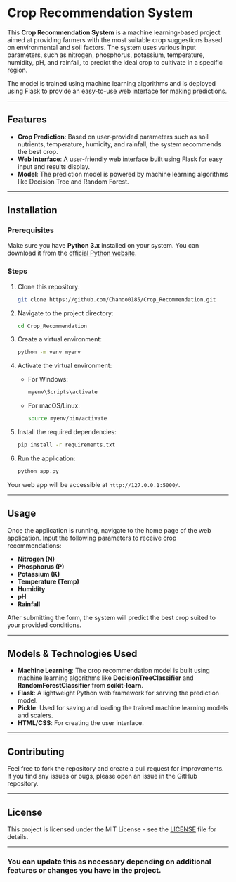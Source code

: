 # Crop Recommendation System

This **Crop Recommendation System** is a machine learning-based project aimed at providing farmers with the most suitable crop suggestions based on environmental and soil factors. The system uses various input parameters, such as nitrogen, phosphorus, potassium, temperature, humidity, pH, and rainfall, to predict the ideal crop to cultivate in a specific region.

The model is trained using machine learning algorithms and is deployed using Flask to provide an easy-to-use web interface for making predictions.

---

## Features

- **Crop Prediction**: Based on user-provided parameters such as soil nutrients, temperature, humidity, and rainfall, the system recommends the best crop.
- **Web Interface**: A user-friendly web interface built using Flask for easy input and results display.
- **Model**: The prediction model is powered by machine learning algorithms like Decision Tree and Random Forest.

---

## Installation

### Prerequisites

Make sure you have **Python 3.x** installed on your system. You can download it from the [official Python website](https://www.python.org/downloads/).

### Steps

1. Clone this repository:
   ```bash
   git clone https://github.com/Chando0185/Crop_Recommendation.git
   ```

2. Navigate to the project directory:
   ```bash
   cd Crop_Recommendation
   ```

3. Create a virtual environment:
   ```bash
   python -m venv myenv
   ```

4. Activate the virtual environment:
   - For Windows:
     ```bash
     myenv\Scripts\activate
     ```
   - For macOS/Linux:
     ```bash
     source myenv/bin/activate
     ```

5. Install the required dependencies:
   ```bash
   pip install -r requirements.txt
   ```

6. Run the application:
   ```bash
   python app.py
   ```

Your web app will be accessible at `http://127.0.0.1:5000/`.

---

## Usage

Once the application is running, navigate to the home page of the web application. Input the following parameters to receive crop recommendations:

- **Nitrogen (N)**
- **Phosphorus (P)**
- **Potassium (K)**
- **Temperature (Temp)**
- **Humidity**
- **pH**
- **Rainfall**

After submitting the form, the system will predict the best crop suited to your provided conditions.

---

## Models & Technologies Used

- **Machine Learning**: The crop recommendation model is built using machine learning algorithms like **DecisionTreeClassifier** and **RandomForestClassifier** from **scikit-learn**.
- **Flask**: A lightweight Python web framework for serving the prediction model.
- **Pickle**: Used for saving and loading the trained machine learning models and scalers.
- **HTML/CSS**: For creating the user interface.

---

## Contributing

Feel free to fork the repository and create a pull request for improvements. If you find any issues or bugs, please open an issue in the GitHub repository.

---

## License

This project is licensed under the MIT License - see the [LICENSE](LICENSE) file for details.

---

### You can update this as necessary depending on additional features or changes you have in the project.
